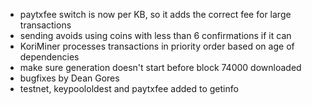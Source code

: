 * paytxfee switch is now per KB, so it adds the correct fee for large transactions
* sending avoids using coins with less than 6 confirmations if it can
* KoriMiner processes transactions in priority order based on age of dependencies
* make sure generation doesn't start before block 74000 downloaded
* bugfixes by Dean Gores
* testnet, keypoololdest and paytxfee added to getinfo
